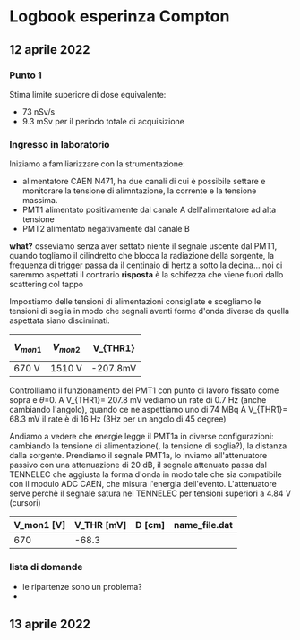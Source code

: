 # Logbook esperinza Compton
## 12 aprile 2022
### Punto 1
Stima limite superiore di dose equivalente:
* 73 nSv/s
* 9.3 mSv per il periodo totale di acquisizione

### Ingresso in laboratorio
Iniziamo a familiarizzare con la strumentazione:
* alimentatore CAEN N471, ha due canali di cui è possibile settare e monitorare la tensione di alimntazione, la corrente e la tensione massima.
* PMT1 alimentato positivamente dal canale A dell'alimentatore ad alta tensione
* PMT2 alimentato negativamente dal canale B 

**what?** osseviamo senza aver settato niente il segnale uscente dal PMT1, quando togliamo il cilindretto che blocca la radiazione della sorgente, la frequenza di trigger passa da il centinaio di hertz a sotto la decina... noi ci saremmo aspettati il contrario
**risposta** è la schifezza che viene fuori dallo scattering col tappo

Impostiamo delle tensioni di alimentazioni consigliate e scegliamo le tensioni di soglia in modo che segnali aventi forme d'onda diverse da quella aspettata siano disciminati.

|$$V_{mon1}$$ |$$V_{mon2}$$| V_{THR1}|
|-------------|------------|---------|
|670 V        |1510 V      |-207.8mV |

Controlliamo il funzionamento del PMT1 con punto di lavoro fissato come sopra e $\theta$=0.
A V_{THR1}= 207.8 mV vediamo un rate di 0.7 Hz (anche cambiando l'angolo), quando ce ne aspettiamo uno di 74 MBq
A V_{THR1}= 68.3 mV il rate è di 16 Hz (3Hz per un angolo di 45 degree)

Andiamo a vedere che energie legge il PMT1a in diverse configurazioni: cambiando la tensione di alimentazione(, la tensione di soglia?), la distanza dalla sorgente.
Prendiamo il segnale PMT1a, lo inviamo all'attenuatore passivo con una attenuazione di 20 dB, il segnale attenuato passa dal TENNELEC che aggiusta la forma d'onda in modo tale che sia compatibile con il modulo ADC CAEN, che misura l'energia dell'evento.
L'attenuatore serve perchè il segnale satura nel TENNELEC per tensioni superiori a 4.84 V (cursori)

|V_mon1 [V] |V_THR [mV] |D [cm] |name_file.dat  |
|-----------|-----------|-------|---------------|
|670        |-68.3      |       |               |

### lista di domande
* le ripartenze sono un problema?
* 
## 13 aprile 2022

